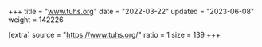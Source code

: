 +++
title = "www.tuhs.org"
date = "2022-03-22"
updated = "2023-06-08"
weight = 142226

[extra]
source = "https://www.tuhs.org/"
ratio = 1
size = 139
+++
